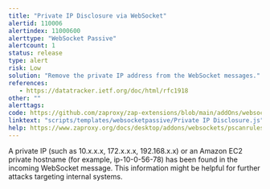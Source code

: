 ```yaml
---
title: "Private IP Disclosure via WebSocket"
alertid: 110006
alertindex: 11000600
alerttype: "WebSocket Passive"
alertcount: 1
status: release
type: alert
risk: Low
solution: "Remove the private IP address from the WebSocket messages."
references:
   - https://datatracker.ietf.org/doc/html/rfc1918
other: ""
alerttags: 
code: https://github.com/zaproxy/zap-extensions/blob/main/addOns/websocket/src/main/zapHomeFiles/scripts/templates/websocketpassive/Private%20IP%20Disclosure.js
linktext: "scripts/templates/websocketpassive/Private IP Disclosure.js"
help: https://www.zaproxy.org/docs/desktop/addons/websockets/pscanrules/#id-110006
---
```

A private IP (such as 10.x.x.x, 172.x.x.x, 192.168.x.x) or an Amazon EC2 private hostname (for example, ip-10-0-56-78) has been found in the incoming WebSocket message. This information might be helpful for further attacks targeting internal systems.
